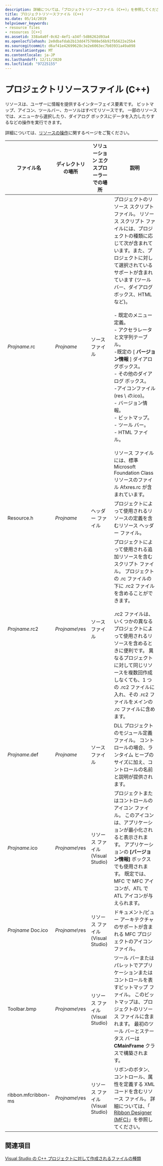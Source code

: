 ```yaml
---
description: 詳細については、「プロジェクトリソースファイル (C++)」を参照してください。
title: プロジェクトリソースファイル (C++)
ms.date: 05/14/2019
helpviewer_keywords:
- resource files
- resources [C++]
ms.assetid: 338a4a0f-0c62-4ef1-a34f-5d86262d93a4
ms.openlocfilehash: 2e0dbafdab2b13dd4757008e56b92fb5622e25b4
ms.sourcegitcommit: d6af41e42699628c3e2e6063ec7b03931a49a098
ms.translationtype: MT
ms.contentlocale: ja-JP
ms.lasthandoff: 12/11/2020
ms.locfileid: "97225155"
---
```

# <a name="project-resource-files-c"></a>プロジェクトリソースファイル (C++)

リソースは、ユーザーに情報を提供するインターフェイス要素です。 ビットマップ、アイコン、ツールバー、カーソルはすべてリソースです。 一部のリソースでは、メニューから選択したり、ダイアログ ボックスにデータを入力したりするなどの操作を実行できます。

詳細については、[リソースの操作](../../windows/working-with-resource-files.md)に関するページをご覧ください。

|ファイル名|ディレクトリの場所|ソリューション エクスプローラーでの場所|説明|
|---------------|------------------------|--------------------------------|-----------------|
|*Projname*.rc|*Projname*|ソース ファイル|プロジェクトのリソース スクリプト ファイル。 リソース スクリプト ファイルには、プロジェクトの種類に応じて次が含まれています。また、プロジェクトに対して選択されているサポートが含まれています (ツール バー、ダイアログ ボックス、HTML など)。<br /><br />- 既定のメニュー定義。<br />- アクセラレータと文字列テーブル。<br />-既定の [ **バージョン情報** ] ダイアログボックス。<br />- その他のダイアログ ボックス。<br />-アイコンファイル (res \\ *の*.ico)。<br />- バージョン情報。<br />- ビットマップ。<br />- ツール バー。<br />- HTML ファイル。<br /><br /> リソース ファイルには、標準 Microsoft Foundation Class リソースのファイル Afxres.rc が含まれています。|
|Resource.h|*Projname*|ヘッダー ファイル|プロジェクトによって使用されるリソースの定義を含むリソース ヘッダー ファイル。|
|*Projname*.rc2|*Projname*\res|ソース ファイル|プロジェクトによって使用される追加リソースを含むスクリプト ファイル。 プロジェクトの .rc ファイルの下に .rc2 ファイルを含めることができます。<br /><br /> .rc2 ファイルは、いくつかの異なるプロジェクトによって使用されるリソースを含めるときに便利です。 異なるプロジェクトに対して同じリソースを複数回作成しなくても、1 つの .rc2 ファイルに入れ、その .rc2 ファイルをメインの .rc ファイルに含めます。|
|*Projname*.def|*Projname*|ソース ファイル|DLL プロジェクトのモジュール定義ファイル。 コントロールの場合、ランタイム ヒープのサイズに加え、コントロールの名前と説明が提供されます。|
|*Projname*.ico|*Projname*\res|リソース ファイル (Visual Studio)|プロジェクトまたはコントロールのアイコン ファイル。 このアイコンは、アプリケーションが最小化されると表示されます。 アプリケーションの **[バージョン情報]** ボックスでも使用されます。 既定では、MFC で MFC アイコンが、ATL で ATL アイコンが与えられます。|
|*Projname* Doc.ico|*Projname*\res|リソース ファイル (Visual Studio)|ドキュメント/ビュー アーキテクチャのサポートが含まれる MFC プロジェクトのアイコン ファイル。|
|Toolbar.bmp|*Projname*\res|リソース ファイル (Visual Studio)|ツール バーまたはパレットでアプリケーションまたはコントロールを表すビットマップ ファイル。 このビットマップは、プロジェクトのリソース ファイルに含まれます。 最初のツール バーとステータス バーは **CMainFrame** クラスで構築されます。|
|ribbon.mfcribbon-ms|*Projname*\res|リソース ファイル (Visual Studio)|リボンのボタン、コントロール、属性を定義する XML コードを含むリソース ファイル。 詳細については、「 [Ribbon Designer (MFC)](../../mfc/ribbon-designer-mfc.md)」を参照してください。|

## <a name="see-also"></a>関連項目

[Visual Studio の C++ プロジェクトに対して作成されるファイルの種類](file-types-created-for-visual-cpp-projects.md)
